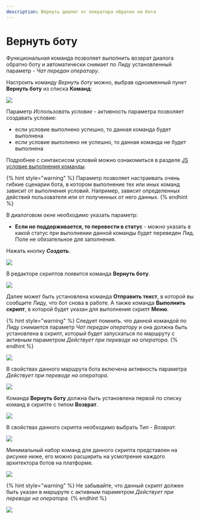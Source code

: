 ```yaml
---
description: Вернуть диалог от оператора обратно на бота
---
```


# Вернуть боту

Функциональная команда позволяет выполнить возврат диалога обратно боту и автоматически снимает по Лиду установленный параметр - _Чат передан оператору_.

Настроить команду _Вернуть боту_ можно, выбрав одноименный пункт **Вернуть боту** из списка **Команд**:

![](../.gitbook/assets/izobrazhenie%20%28297%29.png)

Параметр _Использовать условие_ - активность параметра позволяет создавать условие:

* если условие выполнено успешно, то данная команда будет выполнена
* если условие выполнено не успешно, то данная команда не будет выполнена

Подробнее с синтаксисом условий можно ознакомиться в разделе [JS условие выполнения команды](https://metarex.gitbook.io/metabot24/sintaksis-js-skripta-s-usloviem/js-uslovie-vypolneniya-komandy).

{% hint style="warning" %}
Параметр позволяет настраивать очень гибкие сценарии бота, в котором выполнение тех или иных команд зависит от выполнения условий. Например, зависит определенных действий пользователя или от полученных от него данных.
{% endhint %}

В диалоговом окне необходимо указать параметр:

* **Если не поддерживается, то перевести в статус** - можно указать в какой статус при выполнении данной команды будет переведен Лид. Поле не обязательное для заполнения.

Нажать кнопку _**Создать**_.

![](../.gitbook/assets/izobrazhenie%20%28171%29.png)

В редакторе скриптов появится команда **Вернуть боту**.

![](../.gitbook/assets/izobrazhenie%20%28307%29.png)

Далее может быть установлена команда **Отправить текст**, в которой вы сообщите Лиду, что бот снова в работе. А также команда **Выполнить скрипт**, в которой будет указан для выполнения скрипт **Меню**.

{% hint style="warning" %}
Следует помнить. что данной командой по Лиду снимается параметр _Чат передан оператору_ и она должна быть установлена в скрипт, который будет запускаться по маршруту с активным параметром _Действует при переводе на оператора._
{% endhint %}

![](../.gitbook/assets/izobrazhenie%20%2864%29.png)

В свойствах данного маршрута бота включена активность параметра _Действует при переводе на оператора._

![](../.gitbook/assets/izobrazhenie%20%28123%29.png)

Команда **Вернуть боту** должна быть установлена первой по списку команд в скрипте с типом **Возврат**.

![](../.gitbook/assets/izobrazhenie%20%28244%29.png)

В свойствах данного скрипта необходимо выбрать Тип - _Возврат_.

![](../.gitbook/assets/izobrazhenie%20%28223%29.png)

Минимальный набор команд для данного скрипта представлен на рисунке ниже, его можно расширить на усмотрение каждого архитектора ботов на платформе.

![](../.gitbook/assets/izobrazhenie%20%28248%29.png)

{% hint style="warning" %}
Не забывайте, что данный скрипт должен быть указан в маршруте с активным параметром _Действует при переводе на оператора._
{% endhint %}

![](../.gitbook/assets/izobrazhenie%20%28340%29.png)

